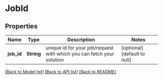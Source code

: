 # JobId

## Properties
Name | Type | Description | Notes
------------ | ------------- | ------------- | -------------
**job_id** | **String** | unique id for your job/request with which you can fetch your solution | [optional] [default to null]

[[Back to Model list]](../README.md#documentation-for-models) [[Back to API list]](../README.md#documentation-for-api-endpoints) [[Back to README]](../README.md)


